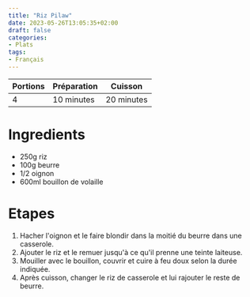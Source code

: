 ```yaml
---
title: "Riz Pilaw"
date: 2023-05-26T13:05:35+02:00
draft: false
categories:
- Plats
tags:
- Français
---
```


| Portions | Préparation | Cuisson    |
|----------|-------------|------------|
| 4        | 10 minutes  | 20 minutes |

# Ingredients

- 250g riz
- 100g beurre
- 1/2 oignon
- 600ml bouillon de volaille

# Etapes

1) Hacher l'oignon et le faire blondir dans la moitié du beurre dans une casserole.
2) Ajouter le riz et le remuer jusqu'à ce qu'il prenne une teinte laiteuse.
3) Mouiller avec le bouillon, couvrir et cuire à feu doux selon la durée indiquée.
4) Après cuisson, changer le riz de casserole et lui rajouter le reste de beurre.